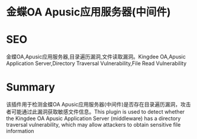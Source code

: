 # 金蝶OA Apusic应用服务器(中间件)
# SEO
金蝶OA,Apusic应用服务器,目录遍历漏洞,文件读取漏洞。Kingdee OA,Apusic Application Server,Directory Traversal Vulnerability,File Read Vulnerability
# Summary
该插件用于检测金蝶OA Apusic应用服务器(中间件)是否存在目录遍历漏洞，攻击者可能通过此漏洞获取敏感文件信息。This plugin is used to detect whether the Kingdee OA Apusic Application Server (middleware) has a directory traversal vulnerability, which may allow attackers to obtain sensitive file information
